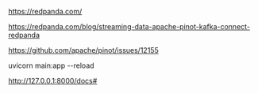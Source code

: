 https://redpanda.com/

https://redpanda.com/blog/streaming-data-apache-pinot-kafka-connect-redpanda

https://github.com/apache/pinot/issues/12155


uvicorn main:app --reload

http://127.0.0.1:8000/docs#